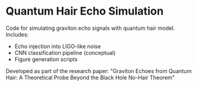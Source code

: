 # Quantum Hair Echo Simulation
Code for simulating graviton echo signals with quantum hair model. Includes:
- Echo injection into LIGO-like noise
- CNN classification pipeline (conceptual)
- Figure generation scripts

Developed as part of the research paper: "Graviton Echoes from Quantum Hair: A Theoretical Probe Beyond the Black Hole No-Hair Theorem"
